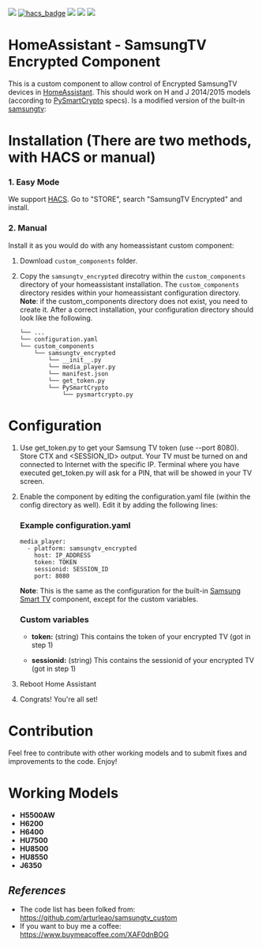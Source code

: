 [![](https://img.shields.io/github/release/sermayoral/ha-samsungtv-encrypted/all.svg?style=for-the-badge)](https://github.com/sermayoral/ha-samsungtv-encrypted/releases)
[![hacs_badge](https://img.shields.io/badge/HACS-Default-orange.svg?style=for-the-badge)](https://github.com/custom-components/hacs)
[![](https://img.shields.io/github/license/sermayoral/ha-samsungtv-encrypted?style=for-the-badge)](LICENSE)
[![](https://img.shields.io/badge/MAINTAINER-%40sermayoral-red?style=for-the-badge)](https://github.com/sermayoral)
[![](https://img.shields.io/badge/COMMUNITY-FORUM-success?style=for-the-badge)](https://community.home-assistant.io)

# HomeAssistant - SamsungTV Encrypted Component

This is a custom component to allow control of Encrypted SamsungTV devices in [HomeAssistant](https://home-assistant.io). 
This should work on H and J 2014/2015 models (according to [PySmartCrypto](https://github.com/eclair4151/SmartCrypto) specs).
Is a modified version of the built-in [samsungtv](https://www.home-assistant.io/integrations/samsungtv/):

# Installation (There are two methods, with HACS or manual)

### 1. Easy Mode

We support [HACS](https://hacs.netlify.com/). Go to "STORE", search "SamsungTV Encrypted" and install.

### 2. Manual

Install it as you would do with any homeassistant custom component:

1. Download `custom_components` folder.
2. Copy the `samsungtv_encrypted` direcotry within the `custom_components` directory of your homeassistant installation. 
The `custom_components` directory resides within your homeassistant configuration directory.
**Note**: if the custom_components directory does not exist, you need to create it.
After a correct installation, your configuration directory should look like the following.

    ```
    └── ...
    └── configuration.yaml
    └── custom_components
        └── samsungtv_encrypted
            └── __init__.py
            └── media_player.py
            └── manifest.json
            └── get_token.py
            └── PySmartCrypto
                └── pysmartcrypto.py
    ```

# Configuration

1. Use get_token.py to get your Samsung TV token (use --port 8080). Store CTX <TOKEN> and <SESSION_ID> output. Your TV must be turned on and connected to Internet with the specific IP. Terminal where you have executed get_token.py will ask for a PIN, that will be showed in your TV screen.
2. Enable the component by editing the configuration.yaml file (within the config directory as well).
Edit it by adding the following lines:
    ### Example configuration.yaml
    ```
    media_player:
      - platform: samsungtv_encrypted
        host: IP_ADDRESS
        token: TOKEN
        sessionid: SESSION_ID
        port: 8080
    ```
    **Note**: This is the same as the configuration for the built-in [Samsung Smart TV](https://www.home-assistant.io/integrations/samsungtv/) component, except for the custom variables.

    ### Custom variables

    - **token:** (string) This contains the token of your encrypted TV (got in step 1)<br>

    - **sessionid:** (string) This contains the sessionid of your encrypted TV (got in step 1)<br>
    
2. Reboot Home Assistant
3. Congrats! You're all set!

# Contribution

Feel free to contribute with other working models and to submit fixes and improvements to the code. Enjoy!

# Working Models

- **H5500AW**
- **H6200**
- **H6400**
- **HU7500**
- **HU8500**
- **HU8550**
- **J6350**

***References***
----------------

- The code list has been folked from: https://github.com/arturleao/samsungtv_custom<br>
- If you want to buy me a coffee: https://www.buymeacoffee.com/XAF0dnBOG

